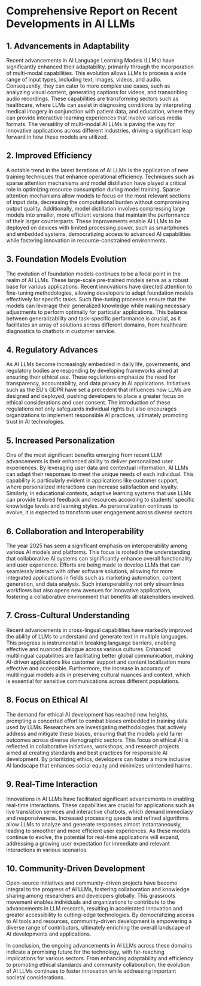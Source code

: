 # Comprehensive Report on Recent Developments in AI LLMs

## 1. Advancements in Adaptability

Recent advancements in AI Language Learning Models (LLMs) have significantly enhanced their adaptability, primarily through the incorporation of multi-modal capabilities. This evolution allows LLMs to process a wide range of input types, including text, images, videos, and audio. Consequently, they can cater to more complex use cases, such as analyzing visual content, generating captions for videos, and transcribing audio recordings. These capabilities are transforming sectors such as healthcare, where LLMs can assist in diagnosing conditions by interpreting medical imagery in conjunction with patient data, and education, where they can provide interactive learning experiences that involve various media formats. The versatility of multi-modal AI LLMs is paving the way for innovative applications across different industries, driving a significant leap forward in how these models are utilized.

## 2. Improved Efficiency

A notable trend in the latest iterations of AI LLMs is the application of new training techniques that enhance operational efficiency. Techniques such as sparse attention mechanisms and model distillation have played a critical role in optimizing resource consumption during model training. Sparse attention mechanisms allow models to focus on the most relevant sections of input data, decreasing the computational burden without compromising output quality. Additionally, model distillation involves compressing large models into smaller, more efficient versions that maintain the performance of their larger counterparts. These improvements enable AI LLMs to be deployed on devices with limited processing power, such as smartphones and embedded systems, democratizing access to advanced AI capabilities while fostering innovation in resource-constrained environments.

## 3. Foundation Models Evolution

The evolution of foundation models continues to be a focal point in the realm of AI LLMs. These large-scale pre-trained models serve as a robust base for various applications. Recent innovations have directed attention to fine-tuning methodologies, allowing developers to adapt foundation models effectively for specific tasks. Such fine-tuning processes ensure that the models can leverage their generalized knowledge while making necessary adjustments to perform optimally for particular applications. This balance between generalizability and task-specific performance is crucial, as it facilitates an array of solutions across different domains, from healthcare diagnostics to chatbots in customer service.

## 4. Regulatory Advances

As AI LLMs become increasingly embedded in daily life, governments, and regulatory bodies are responding by developing frameworks aimed at ensuring their ethical use. These regulations emphasize the need for transparency, accountability, and data privacy in AI applications. Initiatives such as the EU's GDPR have set a precedent that influences how LLMs are designed and deployed, pushing developers to place a greater focus on ethical considerations and user consent. The introduction of these regulations not only safeguards individual rights but also encourages organizations to implement responsible AI practices, ultimately promoting trust in AI technologies.

## 5. Increased Personalization

One of the most significant benefits emerging from recent LLM advancements is their enhanced ability to deliver personalized user experiences. By leveraging user data and contextual information, AI LLMs can adapt their responses to meet the unique needs of each individual. This capability is particularly evident in applications like customer support, where personalized interactions can increase satisfaction and loyalty. Similarly, in educational contexts, adaptive learning systems that use LLMs can provide tailored feedback and resources according to students' specific knowledge levels and learning styles. As personalization continues to evolve, it is expected to transform user engagement across diverse sectors.

## 6. Collaboration and Interoperability

The year 2025 has seen a significant emphasis on interoperability among various AI models and platforms. This focus is rooted in the understanding that collaborative AI systems can significantly enhance overall functionality and user experience. Efforts are being made to develop LLMs that can seamlessly interact with other software solutions, allowing for more integrated applications in fields such as marketing automation, content generation, and data analysis. Such interoperability not only streamlines workflows but also opens new avenues for innovative applications, fostering a collaborative environment that benefits all stakeholders involved.

## 7. Cross-Cultural Understanding

Recent advancements in cross-lingual capabilities have markedly improved the ability of LLMs to understand and generate text in multiple languages. This progress is instrumental in breaking language barriers, enabling effective and nuanced dialogue across various cultures. Enhanced multilingual capabilities are facilitating better global communication, making AI-driven applications like customer support and content localization more effective and accessible. Furthermore, the increase in accuracy of multilingual models aids in preserving cultural nuances and context, which is essential for sensitive communications across different populations.

## 8. Focus on Ethical AI

The demand for ethical AI development has reached new heights, prompting a concerted effort to combat biases embedded in training data used by LLMs. Researchers are investigating methodologies that actively address and mitigate these biases, ensuring that the models yield fairer outcomes across diverse demographic sectors. This focus on ethical AI is reflected in collaborative initiatives, workshops, and research projects aimed at creating standards and best practices for responsible AI development. By prioritizing ethics, developers can foster a more inclusive AI landscape that enhances social equity and minimizes unintended harms.

## 9. Real-Time Interaction

Innovations in AI LLMs have facilitated significant advancements in enabling real-time interactions. These capabilities are crucial for applications such as live translation services and interactive chatbots, which demand immediacy and responsiveness. Increased processing speeds and refined algorithms allow LLMs to analyze and generate responses almost instantaneously, leading to smoother and more efficient user experiences. As these models continue to evolve, the potential for real-time applications will expand, addressing a growing user expectation for immediate and relevant interactions in various scenarios.

## 10. Community-Driven Development

Open-source initiatives and community-driven projects have become integral to the progress of AI LLMs, fostering collaboration and knowledge sharing among researchers and developers globally. This grassroots movement enables individuals and organizations to contribute to the advancements in LLM research, resulting in accelerated innovation and greater accessibility to cutting-edge technologies. By democratizing access to AI tools and resources, community-driven development is empowering a diverse range of contributors, ultimately enriching the overall landscape of AI developments and applications.

In conclusion, the ongoing advancements in AI LLMs across these domains indicate a promising future for the technology, with far-reaching implications for various sectors. From enhancing adaptability and efficiency to promoting ethical standards and community collaboration, the evolution of AI LLMs continues to foster innovation while addressing important societal considerations.